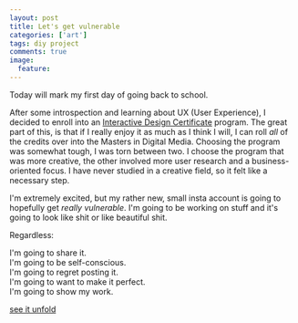 ```yaml
---
layout: post
title: Let's get vulnerable
categories: ['art']
tags: diy project
comments: true
image:
  feature: 
---
```


Today will mark my first day of going back to school. 

After some introspection and learning about UX (User Experience), I decided to enroll into
an [Interactive Design Certificate](https://www.northeastern.edu/graduate/program/graduate-certificate-in-interactive-design-228/)
program. The great part of this, is that if I really enjoy it as much as I think I will, I
can roll *all* of the credits over into the Masters in Digital Media. Choosing the program
was somewhat tough, I was torn between two. I choose the program that was more creative, the
other involved more user research and a business-oriented focus. I have never studied in a
creative field, so it felt like a necessary step.

I'm extremely excited, but my rather new, small insta account is going to hopefully get
*really vulnerable*. I'm going to be working on stuff and it's going to look like shit or
like beautiful shit. 

Regardless: 

I'm going to share it. <br>
I'm going to be self-conscious. <br>
I'm going to regret posting it.<br>
I'm going to want to make it perfect.<br>
I'm going to show my work. <br>


[see it unfold](https://lorashley.github.io/insta)